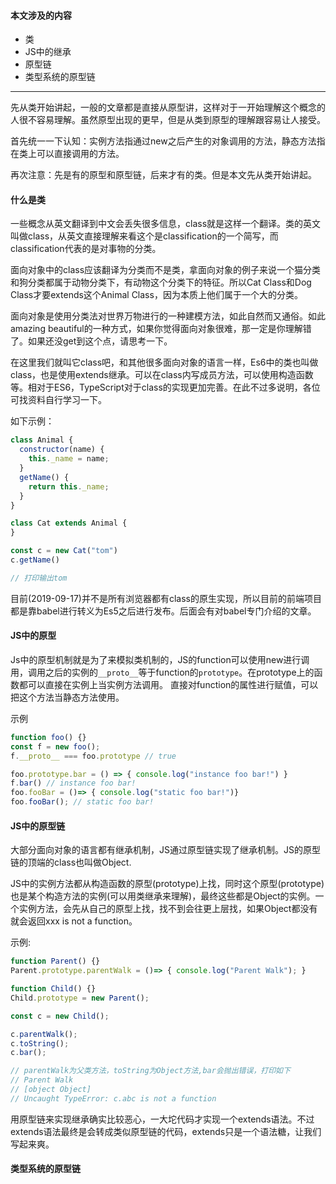 #### 本文涉及的内容
* 类
* JS中的继承
* 原型链
* 类型系统的原型链

----

先从类开始讲起，一般的文章都是直接从原型讲，这样对于一开始理解这个概念的人很不容易理解。虽然原型出现的更早，但是从类到原型的理解跟容易让人接受。

首先统一一下认知：实例方法指通过new之后产生的对象调用的方法，静态方法指在类上可以直接调用的方法。

再次注意：先是有的原型和原型链，后来才有的类。但是本文先从类开始讲起。

#### 什么是类

一些概念从英文翻译到中文会丢失很多信息，class就是这样一个翻译。类的英文叫做class，从英文直接理解来看这个是classification的一个简写，而classification代表的是对事物的分类。

面向对象中的class应该翻译为分类而不是类，拿面向对象的例子来说一个猫分类和狗分类都属于动物分类下，有动物这个分类下的特征。所以Cat Class和Dog Class才要extends这个Animal Class，因为本质上他们属于一个大的分类。

面向对象是使用分类法对世界万物进行的一种建模方法，如此自然而又通俗。如此amazing beautiful的一种方式，如果你觉得面向对象很难，那一定是你理解错了。如果还没get到这个点，请思考一下。

在这里我们就叫它class吧，和其他很多面向对象的语言一样，Es6中的类也叫做class，也是使用extends继承。可以在class内写成员方法，可以使用构造函数等。相对于ES6，TypeScript对于class的实现更加完善。在此不过多说明，各位可找资料自行学习一下。

如下示例：
```JavaScript
class Animal {
  constructor(name) {
    this._name = name;
  }
  getName() {
    return this._name;
  }
}

class Cat extends Animal {
}

const c = new Cat("tom")
c.getName()

// 打印输出tom
```

目前(2019-09-17)并不是所有浏览器都有class的原生实现，所以目前的前端项目都是靠babel进行转义为Es5之后进行发布。后面会有对babel专门介绍的文章。

#### JS中的原型

Js中的原型机制就是为了来模拟类机制的，JS的function可以使用new进行调用，调用之后的实例的`__proto__`等于function的`prototype`。在prototype上的函数都可以直接在实例上当实例方法调用。 直接对function的属性进行赋值，可以把这个方法当静态方法使用。

示例
```JavaScript
function foo() {}
const f = new foo();
f.__proto__ === foo.prototype // true

foo.prototype.bar = () => { console.log("instance foo bar!") }
f.bar() // instance foo bar!
foo.fooBar = ()=> { console.log("static foo bar!")}
foo.fooBar(); // static foo bar!
```


#### JS中的原型链

大部分面向对象的语言都有继承机制，JS通过原型链实现了继承机制。JS的原型链的顶端的class也叫做Object.

JS中的实例方法都从构造函数的原型(prototype)上找，同时这个原型(prototype)也是某个构造方法的实例(可以用类继承来理解)，最终这些都是Object的实例。一个实例方法，会先从自己的原型上找，找不到会往更上层找，如果Object都没有就会返回xxx is not a function。

示例:
```JavaScript
function Parent() {}
Parent.prototype.parentWalk = ()=> { console.log("Parent Walk"); }

function Child() {}
Child.prototype = new Parent();

const c = new Child();

c.parentWalk();
c.toString();
c.bar();

// parentWalk为父类方法，toString为Object方法,bar会抛出错误，打印如下
// Parent Walk
// [object Object]
// Uncaught TypeError: c.abc is not a function

```
用原型链来实现继承确实比较恶心，一大坨代码才实现一个extends语法。不过extends语法最终是会转成类似原型链的代码，extends只是一个语法糖，让我们写起来爽。

#### 类型系统的原型链
